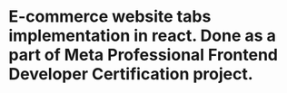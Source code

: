 # E-commerce website tabs implementation in react. Done as a part of Meta Professional Frontend Developer Certification project.
